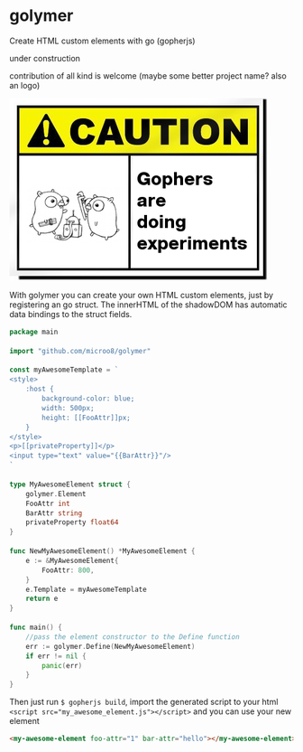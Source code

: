 # golymer
Create HTML custom elements with go (gopherjs)

under construction

contribution of all kind is welcome (maybe some better project name? also an logo)

![Caution image](caution.png)

With golymer you can create your own HTML custom elements, just by registering an go struct. The innerHTML of the shadowDOM has automatic data bindings to the struct fields.

```go
package main

import "github.com/microo8/golymer"

const myAwesomeTemplate = `
<style>
	:host {
		background-color: blue;
		width: 500px;
		height: [[FooAttr]]px;
	}
</style>
<p>[[privateProperty]]</p>
<input type="text" value="{{BarAttr}}"/>
`

type MyAwesomeElement struct {
	golymer.Element
	FooAttr int
	BarAttr string
	privateProperty float64
}

func NewMyAwesomeElement() *MyAwesomeElement {
	e := &MyAwesomeElement{
		FooAttr: 800,
	}
	e.Template = myAwesomeTemplate
	return e
}

func main() {
	//pass the element constructor to the Define function
	err := golymer.Define(NewMyAwesomeElement)
	if err != nil {
		panic(err)
	}
}
```

Then just run `$ gopherjs build`, import the generated script to your html `<script src="my_awesome_element.js"></script>` and you can use your new element

```html
<my-awesome-element foo-attr="1" bar-attr="hello"></my-awesome-element>
```

